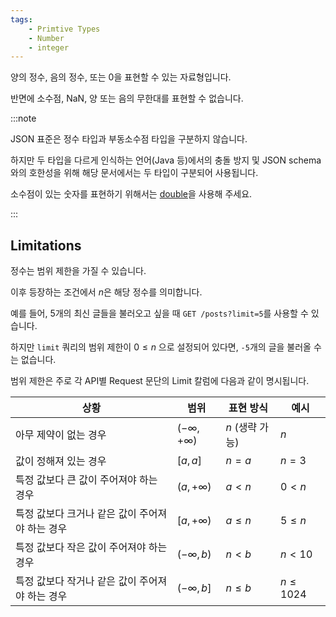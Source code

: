 ```yaml
---
tags:
    - Primtive Types
    - Number
    - integer
---
```


양의 정수, 음의 정수, 또는 0을 표현할 수 있는 자료형입니다.

반면에 소수점, NaN, 양 또는 음의 무한대를 표현할 수 없습니다.

:::note

JSON 표준은 정수 타입과 부동소수점 타입을 구분하지 않습니다.

하지만 두 타입을 다르게 인식하는 언어(Java 등)에서의 충돌 방지 및 JSON schema와의 호한성을 위해 해당 문서에서는 두 타입이 구분되어 사용됩니다.

소수점이 있는 숫자를 표현하기 위해서는 [double](./double.md)을 사용해 주세요.

:::

## Limitations

정수는 범위 제한을 가질 수 있습니다.

이후 등장하는 조건에서 $n$은 해당 정수를 의미합니다.

예를 들어, 5개의 최신 글들을 불러오고 싶을 때 `GET /posts?limit=5`를 사용할 수 있습니다.

하지만 `limit` 쿼리의 범위 제한이 $0\leq n$ 으로 설정되어 있다면, `-5`개의 글을 불러올 수는 없습니다.

범위 제한은 주로 각 API별 Request 문단의 Limit 칼럼에 다음과 같이 명시됩니다.

| 상황                                            | 범위                           | 표현 방식       | 예시         |
| ----------------------------------------------- | ------------------------------ | --------------- | ------------ |
| 아무 제약이 없는 경우                           | $\left(-\infty,+\infty\right)$ | $n$ (생략 가능) | $n$          |
| 값이 정해져 있는 경우                           | $\left[a,a\right]$             | $n=a$           | $n=3$        |
| 특정 값보다 큰 값이 주어져야 하는 경우          | $\left(a,+\infty\right)$       | $a<n$           | $0<n$        |
| 특정 값보다 크거나 같은 값이 주어져야 하는 경우 | $\left[a,+\infty\right)$       | $a\leq n$       | $5\leq n$    |
| 특정 값보다 작은 값이 주어져야 하는 경우        | $\left(-\infty,b\right)$       | $n<b$           | $n<10$       |
| 특정 값보다 작거나 같은 값이 주어져야 하는 경우 | $\left(-\infty,b\right]$       | $n\leq b$       | $n\leq 1024$ |
